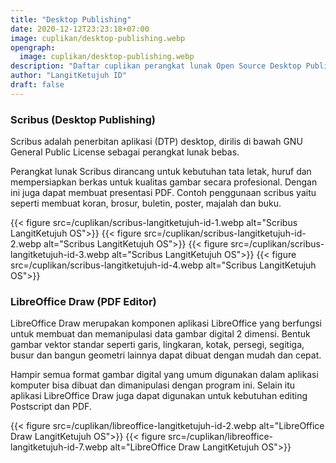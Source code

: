 ```yaml
---
title: "Desktop Publishing"
date: 2020-12-12T23:23:18+07:00
image: cuplikan/desktop-publishing.webp
opengraph:
  image: cuplikan/desktop-publishing.webp
description: "Daftar cuplikan perangkat lunak Open Source Desktop Publishing di LangitKetujuh OS"
author: "LangitKetujuh ID"
draft: false
---
```


### Scribus (Desktop Publishing)

Scribus adalah penerbitan aplikasi (DTP) desktop, dirilis di bawah GNU General Public License sebagai perangkat lunak bebas.

Perangkat lunak Scribus dirancang untuk kebutuhan tata letak, huruf dan mempersiapkan berkas untuk kualitas gambar secara profesional. Dengan ini juga dapat membuat presentasi PDF. Contoh penggunaan scribus yaitu seperti membuat koran, brosur, buletin, poster, majalah dan buku.

{{< figure src=/cuplikan/scribus-langitketujuh-id-1.webp alt="Scribus LangitKetujuh OS">}}
{{< figure src=/cuplikan/scribus-langitketujuh-id-2.webp alt="Scribus LangitKetujuh OS">}}
{{< figure src=/cuplikan/scribus-langitketujuh-id-3.webp alt="Scribus LangitKetujuh OS">}}
{{< figure src=/cuplikan/scribus-langitketujuh-id-4.webp alt="Scribus LangitKetujuh OS">}}

### LibreOffice Draw (PDF Editor)

LibreOffice Draw merupakan komponen aplikasi LibreOffice yang berfungsi untuk membuat dan memanipulasi data gambar digital 2 dimensi. Bentuk gambar vektor standar seperti garis, lingkaran, kotak, persegi, segitiga, busur dan bangun geometri lainnya dapat dibuat dengan mudah dan cepat.

Hampir semua format gambar digital yang umum digunakan dalam aplikasi komputer bisa dibuat dan dimanipulasi dengan program ini. Selain itu aplikasi LibreOffice Draw juga dapat digunakan untuk kebutuhan editing Postscript dan PDF.

{{< figure src=/cuplikan/libreoffice-langitketujuh-id-2.webp alt="LibreOffice Draw LangitKetujuh OS">}}
{{< figure src=/cuplikan/libreoffice-langitketujuh-id-7.webp alt="LibreOffice Draw LangitKetujuh OS">}}
